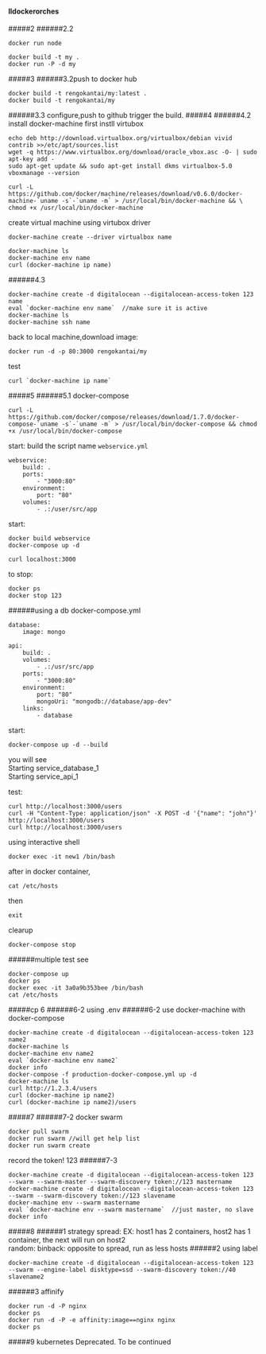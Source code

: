 #### lldockerorches
#####2
######2.2
```
docker run node
```
```
docker build -t my .
docker run -P -d my
```
#####3
######3.2push to docker hub
```
docker build -t rengokantai/my:latest .
docker build -t rengokantai/my
```
######3.3 configure,push to github
trigger the build.
#####4
######4.2
install docker-machine
first instll virtubox
```
echo deb http://download.virtualbox.org/virtualbox/debian vivid contrib >>/etc/apt/sources.list
wget -q https://www.virtualbox.org/download/oracle_vbox.asc -O- | sudo apt-key add -
sudo apt-get update && sudo apt-get install dkms virtualbox-5.0
vboxmanage --version
```

```
curl -L https://github.com/docker/machine/releases/download/v0.6.0/docker-machine-`uname -s`-`uname -m` > /usr/local/bin/docker-machine && \
chmod +x /usr/local/bin/docker-machine
```
create virtual machine using virtubox driver
```
docker-machine create --driver virtualbox name
```
```
docker-machine ls
docker-machine env name
curl (docker-machine ip name)
```
######4.3
```
docker-machine create -d digitalocean --digitalocean-access-token 123 name
eval `docker-machine env name`  //make sure it is active
docker-machine ls
docker-machine ssh name
```
back to local machine,download image:
```
docker run -d -p 80:3000 rengokantai/my
```
test
```
curl `docker-machine ip name`
```
#####5
######5.1 docker-compose
```
curl -L https://github.com/docker/compose/releases/download/1.7.0/docker-compose-`uname -s`-`uname -m` > /usr/local/bin/docker-compose && chmod +x /usr/local/bin/docker-compose
```
start:
build the script name ```webservice.yml```
```
webservice:
	build: . 
	ports:
		- "3000:80"
	environment: 
		port: "80"
	volumes:
		- .:/user/src/app
```
start:
```
docker build webservice
docker-compose up -d
```
```
curl localhost:3000
```
to stop:
```
docker ps
docker stop 123
```
######using a db
docker-compose.yml
```
database:
	image: mongo

api:
	build: .
	volumes:
		- .:/usr/src/app
	ports:
		- "3000:80"
	environment:
		port: "80"
		mongoUri: "mongodb://database/app-dev"
	links:
		- database
```
start:
```
docker-compose up -d --build
```
you will see   
Starting service_database_1  
Starting service_api_1  

test:
```
curl http://localhost:3000/users
curl -H "Content-Type: application/json" -X POST -d '{"name": "john"}' http://localhost:3000/users
curl http://localhost:3000/users
```
using interactive shell
```
docker exec -it new1 /bin/bash
```
after in docker container,
```
cat /etc/hosts
```
then
```
exit
```
clearup
```
docker-compose stop
```
######multiple test
see 
```
docker-compose up 
docker ps
docker exec -it 3a0a9b353bee /bin/bash
cat /etc/hosts
```

#####cp 6
######6-2 using .env
######6-2 use docker-machine with docker-compose
```
docker-machine create -d digitalocean --digitalocean-access-token 123 name2
docker-machine ls
docker-machine env name2
eval `docker-machine env name2`
docker info
docker-compose -f production-docker-compose.yml up -d
docker-machine ls
curl http://1.2.3.4/users
curl (docker-machine ip name2)
curl (docker-machine ip name2)/users
```
#####7
######7-2 docker swarm
```
docker pull swarm
docker run swarm //will get help list
docker run swarm create
``` 
record the token! 123
######7-3
```
docker-machine create -d digitalocean --digitalocean-access-token 123 --swarm --swarm-master --swarm-discovery token://123 mastername
docker-machine create -d digitalocean --digitalocean-access-token 123 --swarm --swarm-discovery token://123 slavename
docker-machine env --swarm mastername
eval `docker-machine env --swarm mastername`  //just master, no slave
docker info
```
#####8
######1 strategy
spread: EX: host1 has 2 containers, host2 has 1 container, the next will run on host2  
random: 
binback: opposite to spread, run as less hosts
######2 using label
```
docker-machine create -d digitalocean --digitalocean-access-token 123 --swarm --engine-label disktype=ssd --swarm-discovery token://40 slavename2
```
######3 affinify
```
docker run -d -P nginx
docker ps
docker run -d -P -e affinity:image==nginx nginx
docker ps
```
#####9 kubernetes
Deprecated. To be continued
